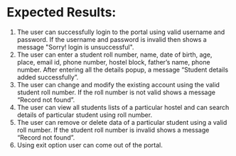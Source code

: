 # Expected Results:

1. The user can successfully login to the portal using valid username and password. If the username and password is invalid then shows a message "Sorry! login is unsuccessful". 
2. The user can enter a student roll number, name, date of birth, age, place, email id, phone number, hostel block, father’s name, phone number. After entering all the details popup, a message “Student details added successfully”.
3. The user can change and modify the existing account using the valid student roll number. If the roll number is not valid shows a message “Record not found”.
4. The user can view all students lists of a particular hostel and can search details of particular student using roll number.
5. The user can remove or delete data of a particular student using a valid roll number. If the student roll number is invalid shows a message “Record not found”.
6. Using exit option user can come out of the portal. 

